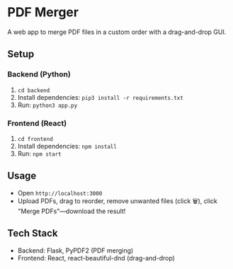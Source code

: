 # PDF Merger

A web app to merge PDF files in a custom order with a drag-and-drop GUI.

## Setup

### Backend (Python)
1. `cd backend`
2. Install dependencies: `pip3 install -r requirements.txt`
3. Run: `python3 app.py`

### Frontend (React)
1. `cd frontend`
2. Install dependencies: `npm install`
3. Run: `npm start`

## Usage
- Open `http://localhost:3000`
- Upload PDFs, drag to reorder, remove unwanted files (click 🗑️), click "Merge PDFs"—download the result!

## Tech Stack
- Backend: Flask, PyPDF2 (PDF merging)
- Frontend: React, react-beautiful-dnd (drag-and-drop)